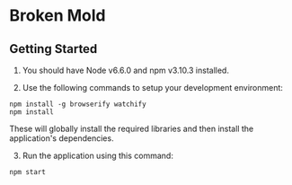 # Broken Mold

## Getting Started

1. You should have Node v6.6.0 and npm v3.10.3 installed.

2. Use the following commands to setup your development environment:
```
npm install -g browserify watchify
npm install
```
These will globally install the required libraries and then install the 
application's dependencies.

3. Run the application using this command:
```
npm start
```
